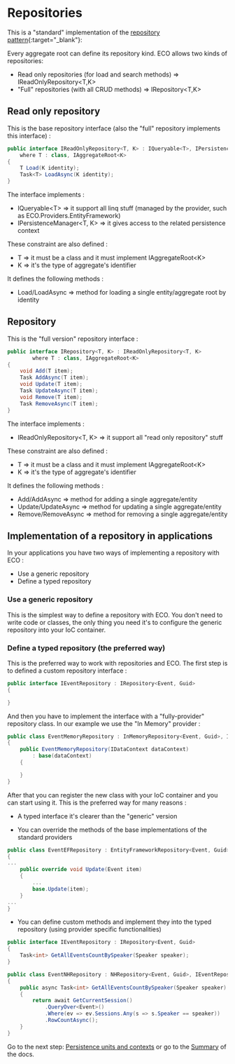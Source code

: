 # Repositories

This is a "standard" implementation of the [repository pattern](https://docs.microsoft.com/en-us/dotnet/architecture/microservices/microservice-ddd-cqrs-patterns/infrastructure-persistence-layer-design#:~:text=The%20Repository%20pattern%20Repositories%20are%20classes%20or%20components,to%20access%20databases%20from%20the%20domain%20model%20layer.){:target="_blank"}:

Every aggregate root can define its repository kind. ECO allows two kinds of repositories:

- Read only repositories (for load and search methods) => IReadOnlyRepository\<T,K\>
- "Full" repositories (with all CRUD methods) => IRepository\<T,K\>

## Read only repository

This is the base repository interface (also the "full" repository implements this interface) :

~~~ c#
public interface IReadOnlyRepository<T, K> : IQueryable<T>, IPersistenceManager<T, K>
    where T : class, IAggregateRoot<K>
{
    T Load(K identity);
    Task<T> LoadAsync(K identity);
}

~~~

The interface implements :

- IQueryable\<T\> => it support all linq stuff (managed by the provider, such as ECO.Providers.EntityFramework)
- IPersistenceManager\<T, K\> => it gives access to the related persistence context

These constraint are also defined :

- T => it must be a class and it must implement IAggregateRoot\<K\>
- K => it's the type of aggregate's identifier

It defines the following methods :

- Load/LoadAsync => method for loading a single entity/aggregate root by identity

## Repository

This is the "full version" repository interface :

~~~ c#
public interface IRepository<T, K> : IReadOnlyRepository<T, K>
        where T : class, IAggregateRoot<K>
{
    void Add(T item);
    Task AddAsync(T item);
    void Update(T item);
    Task UpdateAsync(T item);
    void Remove(T item);
    Task RemoveAsync(T item);
}
~~~

The interface implements :

- IReadOnlyRepository\<T, K\> => it support all "read only repository" stuff

These constraint are also defined :

- T => it must be a class and it must implement IAggregateRoot\<K\>
- K => it's the type of aggregate's identifier

It defines the following methods :

- Add/AddAsync => method for adding a single aggregate/entity
- Update/UpdateAsync => method for updating a single aggregate/entity
- Remove/RemoveAsync => method for removing a single aggregate/entity

## Implementation of a repository in applications

In your applications you have two ways of implementing a repository with ECO :

- Use a generic repository
- Define a typed repository

### Use a generic repository

This is the simplest way to define a repository with ECO. You don't need to write code or classes, the only thing you need it's to configure the generic repository into your IoC container.

### Define a typed repository (the preferred way)

This is the preferred way to work with repositories and ECO. The first step is to defined a custom repository interface :

~~~ c#
public interface IEventRepository : IRepository<Event, Guid>
{

}
~~~

And then you have to implement the interface with a "fully-provider" repository class. In our example we use the "In Memory" provider :

~~~ c#
public class EventMemoryRepository : InMemoryRepository<Event, Guid>, IEventRepository
{
    public EventMemoryRepository(IDataContext dataContext)
        : base(dataContext)
    {

    }
}
~~~

After that you can register the new class with your IoC container and you can start using it. This is the preferred way for many reasons :

- A typed interface it's clearer than the "generic" version

- You can override the methods of the base implementations of the standard providers

~~~ c#
public class EventEFRepository : EntityFrameworkRepository<Event, Guid>, IEventRepository
{
...
    public override void Update(Event item)
    {    
        ...
        base.Update(item);
    }
...
}
~~~

- You can define custom methods and implement they into the typed repository (using provider specific functionalities)

~~~ c#
public interface IEventRepository : IRepository<Event, Guid>
{
    Task<int> GetAllEventsCountBySpeaker(Speaker speaker);
}

public class EventNHRepository : NHRepository<Event, Guid>, IEventRepository
{
    public async Task<int> GetAllEventsCountBySpeaker(Speaker speaker)
    {
        return await GetCurrentSession()
            .QueryOver<Event>()
            .Where(ev => ev.Sessions.Any(s => s.Speaker == speaker))
            .RowCountAsync();
    }
}
~~~

Go to the next step: [Persistence units and contexts](Units-Contexts.md) or go to the [Summary](Summary.md) of the docs.
